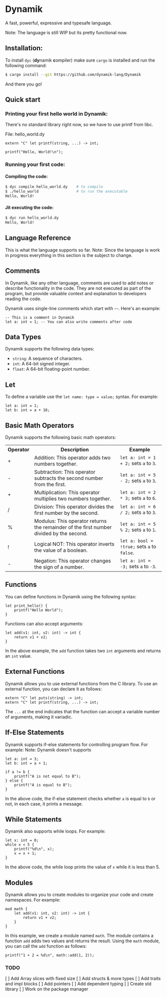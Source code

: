 # Dynamik
A fast, powerful, expressive and typesafe language.

Note: The language is still WIP but its pretty functional now.

## Installation:
To install `dyc` (**dy**namik **c**ompiler) make sure `cargo` is installed and run the following command:

```sh
$ cargo install --git https://github.com/dynamik-lang/Dynamik
```

And there you go!

## Quick start
### Printing your first hello world in Dynamik:
There's no standard library right now, so we have to use printf from libc.

File: hello_world.dy
```dynamik
extern "C" let printf(string, ...) -> int;

printf("Hello, World!\n");
```

### Running your first code:
#### Compiling the code:

```sh
$ dyc compile hello_world.dy    # to compile
$ ./hello_world                 # to run the executable
Hello, World!
```

#### Jit executing the code:

```sh
$ dyc run hello_world.dy
Hello, World!
```

## Language Reference
This is what the language supports so far.
Note: Since the language is work in progress everything in this section is the subject to change.

## Comments
In Dynamik, like any other language, comments are used to add notes or describe functionality in the code. They are not executed as part of the program, but provide valuable context and explanation to developers reading the code.

Dynamik uses single-line comments which start with --. Here's an example:

```dynamik
-- This is a comment in Dynamik
let a: int = 1; -- You can also write comments after code
```

## Data Types
Dynamik supports the following data types:

- `string`: A sequence of characters.
- `int`: A 64-bit signed integer.
- `float`: A 64-bit floating-point number.

## Let
To define a variable use the `let name: type = value;` syntax. For example:

```dynamik
let a: int = 1;
let b: int = a + 10;
```

## Basic Math Operators
Dynamik supports the following basic math operators:

<table>
  <tr>
    <th>Operator</th>
    <th>Description</th>
    <th>Example</th>
  </tr>
  <tr>
    <td>+</td>
    <td>Addition: This operator adds two numbers together.</td>
    <td><code>let a: int = 1 + 2;</code> sets <code>a</code> to <code>3</code>.</td>
  </tr>
  <tr>
    <td>-</td>
    <td>Subtraction: This operator subtracts the second number from the first.</td>
    <td><code>let a: int = 5 - 2;</code> sets <code>a</code> to <code>3</code>.</td>
  </tr>
  <tr>
    <td>*</td>
    <td>Multiplication: This operator multiplies two numbers together.</td>
    <td><code>let a: int = 2 * 3;</code> sets <code>a</code> to <code>6</code>.</td>
  </tr>
  <tr>
    <td>/</td>
    <td>Division: This operator divides the first number by the second.</td>
    <td><code>let a: int = 6 / 2;</code> sets <code>a</code> to <code>3</code>.</td>
  </tr>
  <tr>
    <td>%</td>
    <td>Modulus: This operator returns the remainder of the first number divided by the second.</td>
    <td><code>let a: int = 5 % 2;</code> sets <code>a</code> to <code>1</code>.</td>
  </tr>
  <tr>
    <td>!</td>
    <td>Logical NOT: This operator inverts the value of a boolean.</td>
    <td><code>let a: bool = !true;</code> sets <code>a</code> to <code>false</code>.</td>
  </tr>
  <tr>
    <td>-</td>
    <td>Negation: This operator changes the sign of a number.</td>
    <td><code>let a: int = -3;</code> sets <code>a</code> to <code>-3</code>.</td>
  </tr>
</table>

## Functions
You can define functions in Dynamik using the following syntax:

```dynamik
let print_hello() {
    printf("Hello World");
}
```

Functions can also accept arguments:

```dynamik
let add(v1: int, v2: int) -> int {
    return v1 + v2;
}
```

In the above example, the `add` function takes two `int` arguments and returns an `int` value.

## External Functions
Dynamik allows you to use external functions from the C library. To use an external function, you can declare it as follows:

```dynamik
extern "C" let puts(string) -> int;
extern "C" let printf(string, ...) -> int;
```

The `...` at the end indicates that the function can accept a variable number of arguments, making it variadic.

## If-Else Statements
Dynamik supports if-else statements for controlling program flow. For example:
Note: Dynamik doesn't supports

```dynamik
let a: int = 3;
let b: int = a + 1;

if a != b {
    printf("A is not equal to B");
} else {
    printf("A is equal to B");
}
```

In the above code, the if-else statement checks whether `a` is equal to `b` or not, in each case, it prints a message.

## While Statements
Dynamik also supports while loops. For example:

```dynamikdy
let x: int = 0;
while x < 5 {
    printf("%d\n", x);
    x = x + 1;
}
```

In the above code, the while loop prints the value of `x` while it is less than 5.

## Modules
Dynamik allows you to create modules to organize your code and create namespaces. For example:

```dynamik
mod math {
    let add(v1: int, v2: int) -> int {
        return v1 + v2;
    }
}
```

In this example, we create a module named `math`. The module contains a function `add` adds two values and returns the result. Using the `math` module, you can call the `add` function as follows:

```dynamik
printf("1 + 2 = %d\n", math::add(1, 2));
```

### TODO

[ ] Add Array slices with fixed size
[ ] Add structs & more types
[ ] Add traits and impl blocks
[ ] Add pointers
[ ] Add dependent typing
[ ] Create std library
[ ] Work on the package manager
